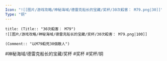 ```yaml
---
Icon: "![[图片/游戏攻略/神秘海域/德雷克船长的宝藏/奖杯/30次殺害： M79.png|30]]"
Type: "铜"
---
```

```ad-common-bronze-trophy
title: (Title:: "30次殺害： M79")
![[图片/游戏攻略/神秘海域/德雷克船长的宝藏/奖杯/30次殺害： M79.png|100]]

(Comment:: "以M79殺死30個敵人")
```

#神秘海域/德雷克船长的宝藏/奖杯 #奖杯 #奖杯/铜
